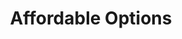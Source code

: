 ---
title: "Affordable Options"
url: /castell-newydd-emlyn-newcastle-emlyn/affordable-options/
shop: Gebrauchtwaren
---
